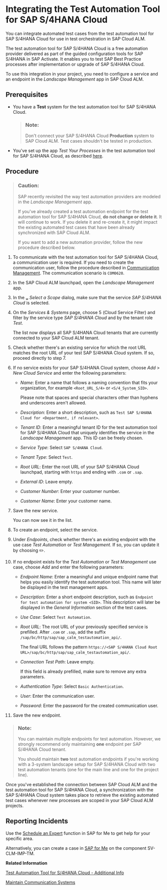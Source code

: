 <!-- loio07122541847b48fa9766044a8fc8c404 -->

<link rel="stylesheet" type="text/css" href="../css/sap-icons.css"/>

# Integrating the Test Automation Tool for SAP S/4HANA Cloud

You can integrate automated test cases from the test automation tool for SAP S/4HANA Cloud for use in test orchestration in SAP Cloud ALM.



The test automation tool for SAP S/4HANA Cloud is a free automation provider delivered as part of the guided configuration tools for SAP S/4HANA in SAP Activate. It enables you to test SAP Best Practice processes after implementation or upgrade of SAP S/4HANA Cloud.

To use this integration in your project, you need to configure a service and an endpoint in the *Landscape Management* app in SAP Cloud ALM.



<a name="loio07122541847b48fa9766044a8fc8c404__section_w5v_kcx_x4b"/>

## Prerequisites

-   You have a **Test** system for the test automation tool for SAP S/4HANA Cloud.

    > ### Note:  
    > Don't connect your SAP S/4HANA Cloud **Production** system to SAP Cloud ALM. Test cases shouldn't be tested in production.

-   You've set up the app *Test Your Processes* in the test automation tool for SAP S/4HANA Cloud, as described [here](https://help.sap.com/docs/SAP_S4HANA_CLOUD/2ab07d21f68c41109a2eef21b8fd8466/5d867592753c465aadb81115de672f91.html).




<a name="loio07122541847b48fa9766044a8fc8c404__section_tg2_sbx_x4b"/>

## Procedure

> ### Caution:  
> SAP recently revisited the way test automation providers are modeled in the *Landscape Management* app.
> 
> If you've already created a test automation endpoint for the test automation tool for SAP S/4HANA Cloud, **do not change or delete it**. It will continue to work. If you delete it and re-create it, it might impact the existing automated test cases that have been already synchronized with SAP Cloud ALM.
> 
> If you want to add a new automation provider, follow the new procedure described below.

1.  To communicate with the test automation tool for SAP S/4HANA Cloud, a communication user is required. If you need to create the communication user, follow the procedure described in [Communication Management](https://help.sap.com/viewer/0f69f8fb28ac4bf48d2b57b9637e81fa/LATEST/en-US/2e84a10c430645a88bdbfaaa23ac9ff7.html). The communication scenario is `COM0620`.

2.  In the SAP Cloud ALM launchpad, open the *Landscape Management* app.

3.  In the <span class="SAP-icons"></span> *Select a Scope* dialog, make sure that the service *SAP S/4HANA Cloud* is selected.

4.  On the *Services & Systems* page, choose <span class="SAP-icons"></span> \(Cloud Service Filter\) and filter by the service type *SAP S/4HANA Cloud* and by the tenant role *Test*.

    The list now displays all SAP S/4HANA Cloud tenants that are currently connected to your SAP Cloud ALM tenant.

5.  Check whether there's an existing service for which the root URL matches the root URL of your test SAP S/4HANA Cloud system. If so, proceed directly to step 7.

6.  If no service exists for your SAP S/4HANA Cloud system, choose *Add* \> *New Cloud Service* and enter the following parameters:

    -   *Name*: Enter a name that follows a naming convention that fits your organization, for example `<Root_URL_S/4>` or `<S/4_System_SID>`.

        Please note that spaces and special characters other than hyphens and underscores aren't allowed.

    -   *Description*: Enter a short description, such as `Test SAP S/4HANA Cloud for <Department, if relevant>`.

    -   *Tenant ID*: Enter a meaningful tenant ID for the test automation tool for SAP S/4HANA Cloud that uniquely identifies the service in the *Landscape Management* app. This ID can be freely chosen.

    -   *Service Type*: Select `SAP S/4HANA Cloud`.

    -   *Tenant Type*: Select `Test`.

    -   *Root URL*: Enter the root URL of your SAP S/4HANA Cloud launchpad, starting with `https` and ending with `.com` or `.sap`.

    -   *External ID*: Leave empty.

    -   *Customer Number*: Enter your customer number.

    -   *Customer Name*: Enter your customer name.


7.  Save the new service.

    You can now see it in the list.

8.  To create an endpoint, select the service.

9.  Under *Endpoints*, check whether there's an existing endpoint with the use case *Test Automation* or *Test Management*. If so, you can update it by choosing :pencil2:.

10. If no endpoint exists for the *Test Automation* or *Test Management* use case, choose *Add* and enter the following parameters:

    -   *Endpoint Name*: Enter a meaningful and unique endpoint name that helps you easily identify the test automation tool. This name will later be displayed in the test management apps.

    -   *Description*: Enter a short endpoint description, such as `Endpoint for test automation for system <SID>`. This description will later be displayed in the *General Information* section of the test cases.

    -   *Use Case*: Select `Test Automation`.

    -   *Root URL*: The root URL of your previously specified service is prefilled. After `.com` or `.sap`, add the suffix `/sap/bc/http/sap/sap_calm_testautomation_api/`.

        The final URL follows the pattern `https://<SAP S/4HANA Cloud Root URL>/sap/bc/http/sap/sap_calm_testautomation_api/`.

    -   *Connection Test Path*: Leave empty.

        If this field is already prefilled, make sure to remove any extra parameters.

    -   *Authentication Type*: Select `Basic Authentication`.

    -   *User*: Enter the communication user.

    -   *Password*: Enter the password for the created communication user.


11. Save the new endpoint.


> ### Note:  
> You can maintain multiple endpoints for test automation. However, we strongly recommend only maintaining **one** endpoint per SAP S/4HANA Cloud tenant.
> 
> You should maintain **two** test automation endpoints if you're working with a 3-system landscape setup for SAP S/4HANA Cloud with two test automation tenants \(one for the main line and one for the project line\).

Once you've established the connection between SAP Cloud ALM and the test automation tool for SAP S/4HANA Cloud, a synchronization with the SAP S/4HANA Cloud system takes place to retrieve the existing automated test cases whenever new processes are scoped in your SAP Cloud ALM projects.



<a name="loio07122541847b48fa9766044a8fc8c404__section_olf_bmk_lzb"/>

## Reporting Incidents

Use the [Schedule an Expert](https://me.sap.com/app/sae) function in SAP for Me to get help for your specific area.

Alternatively, you can create a case in [SAP for Me](https://me.sap.com/app/casecreate) on the component SV-CLM-IMP-TM.

**Related Information**  


[Test Automation Tool for S/4HANA Cloud - Additional Info](https://launchpad.support.sap.com/#/notes/2129147)

[Maintain Communication Systems](https://help.sap.com/viewer/0f69f8fb28ac4bf48d2b57b9637e81fa/LATEST/en-US/15663c157670410ca366623dff329396.html)

